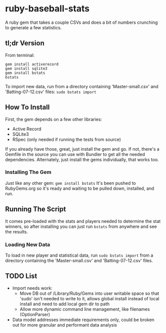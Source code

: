 # ruby-baseball-stats
A ruby gem that takes a couple CSVs and does a bit of numbers crunching to generate a few statistics.
## tl;dr Version
From terminal:
```
gem install activerecord
gem install sqlite3
gem install bstats
bstats
```
To import new data, run from a directory containing 'Master-small.csv' and 'Batting-07-12.csv' files:
`sudo bstats import`
## How To Install
First, the gem depends on a few other libraries:
* Active Record
* SQLite3
* RSpec (only needed if running the tests from source)

If you already have those, great, just install the gem and go. If not, there's a Gemfile in the source you can use with Bundler to get all the needed dependencies. Alternately, just install the gems individually, that works too.
### Installing The Gem
Just like any other gem:
`gem install bstats`
It's been pushed to RubyGems.org so it's ready and waiting to be pulled down, installed, and run.
## Running The Script
It comes pre-loaded with the stats and players needed to determine the stat winners, so after installing you can just run `bstats` from anywhere and see the results.
### Loading New Data
To load in new player and statistical data, run `sudo bstats import` from a directory containing the 'Master-small.csv' and 'Batting-07-12.csv' files.

## TODO List
* Import needs work:
  * Move DB out of /Library/Ruby/Gems into user writable space so that 'sudo' isn't needed to write to it, allows global install instead of local install and need to add local gem dir to path
  * Allow more dynamic command line management, like filenames (OptionParser)
* Data model addresses immediate requirements only, could be broken out for more granular and performant data analysis
